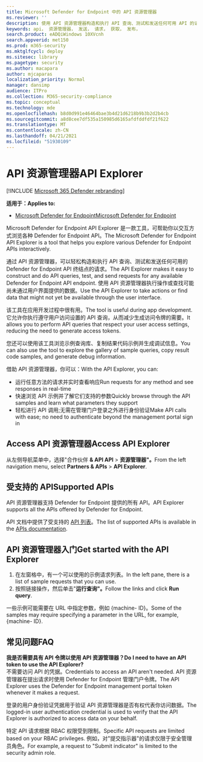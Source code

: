 ```yaml
---
title: Microsoft Defender for Endpoint 中的 API 资源管理器
ms.reviewer: ''
description: 使用 API 资源管理器构造和执行 API 查询、测试和发送任何可用 API 的请求
keywords: api， 资源管理器， 发送， 请求， 获取， 发布，
search.product: eADQiWindows 10XVcnh
search.appverid: met150
ms.prod: m365-security
ms.mktglfcycl: deploy
ms.sitesec: library
ms.pagetype: security
ms.author: macapara
author: mjcaparas
localization_priority: Normal
manager: dansimp
audience: ITPro
ms.collection: M365-security-compliance
ms.topic: conceptual
ms.technology: mde
ms.openlocfilehash: b8d0d991e46464bae3b4d21d6218b9b3b2d2b4cb
ms.sourcegitcommit: a8d8cee7df535a150985d6165afdfddfdf21f622
ms.translationtype: MT
ms.contentlocale: zh-CN
ms.lasthandoff: 04/21/2021
ms.locfileid: "51930109"
---
```

# <a name="api-explorer"></a><span data-ttu-id="54e69-104">API 资源管理器</span><span class="sxs-lookup"><span data-stu-id="54e69-104">API Explorer</span></span>

[!INCLUDE [Microsoft 365 Defender rebranding](../../includes/microsoft-defender.md)]

<span data-ttu-id="54e69-105">**适用于：**</span><span class="sxs-lookup"><span data-stu-id="54e69-105">**Applies to:**</span></span>
- [<span data-ttu-id="54e69-106">Microsoft Defender for Endpoint</span><span class="sxs-lookup"><span data-stu-id="54e69-106">Microsoft Defender for Endpoint</span></span>](https://go.microsoft.com/fwlink/?linkid=2154037)


<span data-ttu-id="54e69-107">Microsoft Defender for Endpoint API Explorer 是一款工具，可帮助你以交互方式浏览各种 Defender for Endpoint API。</span><span class="sxs-lookup"><span data-stu-id="54e69-107">The Microsoft Defender for Endpoint API Explorer is a tool that helps you explore various Defender for Endpoint APIs interactively.</span></span> 

<span data-ttu-id="54e69-108">通过 API 资源管理器，可以轻松构造和执行 API 查询、测试和发送任何可用的 Defender for Endpoint API 终结点的请求。</span><span class="sxs-lookup"><span data-stu-id="54e69-108">The API Explorer makes it easy to construct and do API queries, test, and send requests for any available Defender for Endpoint API endpoint.</span></span> <span data-ttu-id="54e69-109">使用 API 资源管理器执行操作或查找可能尚未通过用户界面提供的数据。</span><span class="sxs-lookup"><span data-stu-id="54e69-109">Use the API Explorer to take actions or find data that might not yet be available through the user interface.</span></span>

<span data-ttu-id="54e69-110">该工具在应用开发过程中很有用。</span><span class="sxs-lookup"><span data-stu-id="54e69-110">The tool is useful during app development.</span></span> <span data-ttu-id="54e69-111">它允许你执行遵守用户访问设置的 API 查询，从而减少生成访问令牌的需要。</span><span class="sxs-lookup"><span data-stu-id="54e69-111">It allows you to perform API queries that respect your user access settings, reducing the need to generate access tokens.</span></span>

<span data-ttu-id="54e69-112">您还可以使用该工具浏览示例查询库、复制结果代码示例并生成调试信息。</span><span class="sxs-lookup"><span data-stu-id="54e69-112">You can also use the tool to explore the gallery of sample queries, copy result code samples, and generate debug information.</span></span>

<span data-ttu-id="54e69-113">借助 API 资源管理器，你可以：</span><span class="sxs-lookup"><span data-stu-id="54e69-113">With the API Explorer, you can:</span></span>

- <span data-ttu-id="54e69-114">运行任意方法的请求并实时查看响应</span><span class="sxs-lookup"><span data-stu-id="54e69-114">Run requests for any method and see responses in real-time</span></span>
- <span data-ttu-id="54e69-115">快速浏览 API 示例并了解它们支持的参数</span><span class="sxs-lookup"><span data-stu-id="54e69-115">Quickly browse through the API samples and learn what parameters they support</span></span>
- <span data-ttu-id="54e69-116">轻松进行 API 调用;无需在管理门户登录之外进行身份验证</span><span class="sxs-lookup"><span data-stu-id="54e69-116">Make API calls with ease; no need to authenticate beyond the management portal sign in</span></span>

## <a name="access-api-explorer"></a><span data-ttu-id="54e69-117">Access API 资源管理器</span><span class="sxs-lookup"><span data-stu-id="54e69-117">Access API Explorer</span></span>

<span data-ttu-id="54e69-118">从左侧导航菜单中，选择"合作伙伴 **& API API**  >  **资源管理器"。**</span><span class="sxs-lookup"><span data-stu-id="54e69-118">From the left navigation menu, select **Partners & APIs** > **API Explorer**.</span></span>

## <a name="supported-apis"></a><span data-ttu-id="54e69-119">受支持的 API</span><span class="sxs-lookup"><span data-stu-id="54e69-119">Supported APIs</span></span>

<span data-ttu-id="54e69-120">API 资源管理器支持 Defender for Endpoint 提供的所有 API。</span><span class="sxs-lookup"><span data-stu-id="54e69-120">API Explorer supports all the APIs offered by Defender for Endpoint.</span></span>
  
<span data-ttu-id="54e69-121">API 文档中提供了受支持的 [API 列表](apis-intro.md)。</span><span class="sxs-lookup"><span data-stu-id="54e69-121">The list of supported APIs is available in the [APIs documentation](apis-intro.md).</span></span> 

## <a name="get-started-with-the-api-explorer"></a><span data-ttu-id="54e69-122">API 资源管理器入门</span><span class="sxs-lookup"><span data-stu-id="54e69-122">Get started with the API Explorer</span></span>

1. <span data-ttu-id="54e69-123">在左窗格中，有一个可以使用的示例请求列表。</span><span class="sxs-lookup"><span data-stu-id="54e69-123">In the left pane, there is a list of sample requests that you can use.</span></span> 
2. <span data-ttu-id="54e69-124">按照链接操作，然后单击"**运行查询"。**</span><span class="sxs-lookup"><span data-stu-id="54e69-124">Follow the links and click **Run query**.</span></span> 

<span data-ttu-id="54e69-125">一些示例可能需要在 URL 中指定参数，例如 {machine- ID}。</span><span class="sxs-lookup"><span data-stu-id="54e69-125">Some of the samples may require specifying a parameter in the URL, for example, {machine- ID}.</span></span>

## <a name="faq"></a><span data-ttu-id="54e69-126">常见问题</span><span class="sxs-lookup"><span data-stu-id="54e69-126">FAQ</span></span>

<span data-ttu-id="54e69-127">**我是否需要具有 API 令牌以使用 API 资源管理器？**</span><span class="sxs-lookup"><span data-stu-id="54e69-127">**Do I need to have an API token to use the API Explorer?**</span></span> <br>
<span data-ttu-id="54e69-128">不需要访问 API 的凭据。</span><span class="sxs-lookup"><span data-stu-id="54e69-128">Credentials to access an API aren't needed.</span></span> <span data-ttu-id="54e69-129">API 资源管理器在提出请求时使用 Defender for Endpoint 管理门户令牌。</span><span class="sxs-lookup"><span data-stu-id="54e69-129">The API Explorer uses the Defender for Endpoint management portal token whenever it makes a request.</span></span>

<span data-ttu-id="54e69-130">登录的用户身份验证凭据用于验证 API 资源管理器是否有权代表你访问数据。</span><span class="sxs-lookup"><span data-stu-id="54e69-130">The logged-in user authentication credential is used to verify that the API Explorer is authorized to access data on your behalf.</span></span>

<span data-ttu-id="54e69-131">特定 API 请求根据 RBAC 权限受到限制。</span><span class="sxs-lookup"><span data-stu-id="54e69-131">Specific API requests are limited based on your RBAC privileges.</span></span> <span data-ttu-id="54e69-132">例如，对"提交指示器"的请求仅限于安全管理员角色。</span><span class="sxs-lookup"><span data-stu-id="54e69-132">For example, a request to "Submit indicator" is limited to the security admin role.</span></span> 
